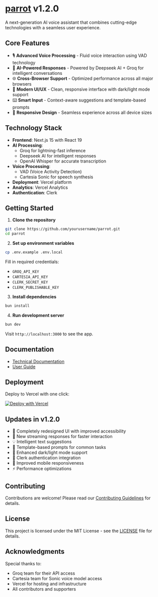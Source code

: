 # [parrot](https://parrot-nine.vercel.app) v1.2.0

A next-generation AI voice assistant that combines cutting-edge technologies with a seamless user experience.

## Core Features

- 🎙️ **Advanced Voice Processing** - Fluid voice interaction using VAD technology
- 🧠 **AI-Powered Responses** - Powered by Deepseek AI + Groq for intelligent conversations
- 🌐 **Cross-Browser Support** - Optimized performance across all major browsers
- 🎨 **Modern UI/UX** - Clean, responsive interface with dark/light mode support
- ⌨️ **Smart Input** - Context-aware suggestions and template-based prompts
- 📱 **Responsive Design** - Seamless experience across all device sizes

## Technology Stack

- **Frontend**: Next.js 15 with React 19
- **AI Processing**: 
  - Groq for lightning-fast inference
  - Deepseek AI for intelligent responses
  - OpenAI Whisper for accurate transcription
- **Voice Processing**: 
  - VAD (Voice Activity Detection) 
  - Cartesia Sonic for speech synthesis
- **Deployment**: Vercel platform
- **Analytics**: Vercel Analytics
- **Authentication**: Clerk

## Getting Started

1. **Clone the repository**
```bash
git clone https://github.com/yourusername/parrot.git
cd parrot
```

2. **Set up environment variables**
```bash
cp .env.example .env.local
```
Fill in required credentials:
- `GROQ_API_KEY`
- `CARTESIA_API_KEY`
- `CLERK_SECRET_KEY`
- `CLERK_PUBLISHABLE_KEY`

3. **Install dependencies**
```bash
bun install
```

4. **Run development server**
```bash
bun dev
```

Visit `http://localhost:3000` to see the app.

## Documentation

- [Technical Documentation](./docs/technical-documentation.md)
- [User Guide](./docs/non-technical-guide.md)

## Deployment

Deploy to Vercel with one click:

[![Deploy with Vercel](https://vercel.com/button)](https://vercel.com/new/clone?repository-url=https%3A%2F%2Fgithub.com%2Fai-ng%2Fparrot)

## Updates in v1.2.0

- 🎨 Completely redesigned UI with improved accessibility
- 🔄 New streaming responses for faster interaction
- 💡 Intelligent text suggestions
- 🎯 Template-based prompts for common tasks
- 🌙 Enhanced dark/light mode support
- 🔐 Clerk authentication integration
- 📱 Improved mobile responsiveness
- ⚡ Performance optimizations

## Contributing

Contributions are welcome! Please read our [Contributing Guidelines](CONTRIBUTING.md) for details.

## License

This project is licensed under the MIT License - see the [LICENSE](LICENSE) file for details.

## Acknowledgments

Special thanks to:
- Groq team for their API access
- Cartesia team for Sonic voice model access
- Vercel for hosting and infrastructure
- All contributors and supporters
